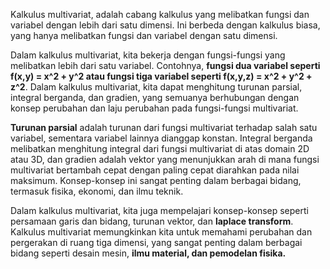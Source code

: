 Kalkulus multivariat, adalah cabang kalkulus yang melibatkan fungsi dan variabel dengan lebih dari satu dimensi. Ini berbeda dengan kalkulus biasa, yang hanya melibatkan fungsi dan variabel dengan satu dimensi.

Dalam kalkulus multivariat, kita bekerja dengan fungsi-fungsi yang melibatkan lebih dari satu variabel. Contohnya, **fungsi dua variabel seperti f(x,y) = x^2 + y^2 atau fungsi tiga variabel seperti f(x,y,z) = x^2 + y^2 + z^2**. Dalam kalkulus multivariat, kita dapat menghitung turunan parsial, integral berganda, dan gradien, yang semuanya berhubungan dengan konsep perubahan dan laju perubahan pada fungsi-fungsi multivariat.

**Turunan parsial** adalah turunan dari fungsi multivariat terhadap salah satu variabel, sementara variabel lainnya dianggap konstan. Integral berganda melibatkan menghitung integral dari fungsi multivariat di atas domain 2D atau 3D, dan gradien adalah vektor yang menunjukkan arah di mana fungsi multivariat bertambah cepat dengan paling cepat diarahkan pada nilai maksimum. Konsep-konsep ini sangat penting dalam berbagai bidang, termasuk fisika, ekonomi, dan ilmu teknik.

Dalam kalkulus multivariat, kita juga mempelajari konsep-konsep seperti persamaan garis dan bidang, turunan vektor, dan **laplace transform**. Kalkulus multivariat memungkinkan kita untuk memahami perubahan dan pergerakan di ruang tiga dimensi, yang sangat penting dalam berbagai bidang seperti desain mesin, **ilmu material, dan pemodelan fisika.**